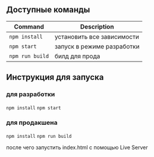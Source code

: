 ## Доступные команды

| Command         | Description                |
| --------------- | -------------------------- |
| `npm install`   | установить все зависимости |
| `npm start`     | запуск в режиме разработки |
| `npm run build` | билд для прода             |

## Инструкция для запуска

### для разработки

`npm install`
`npm start`

### для продакшена

`npm install`
`npm run build`

после чего запустить index.html с помощью Live Server
